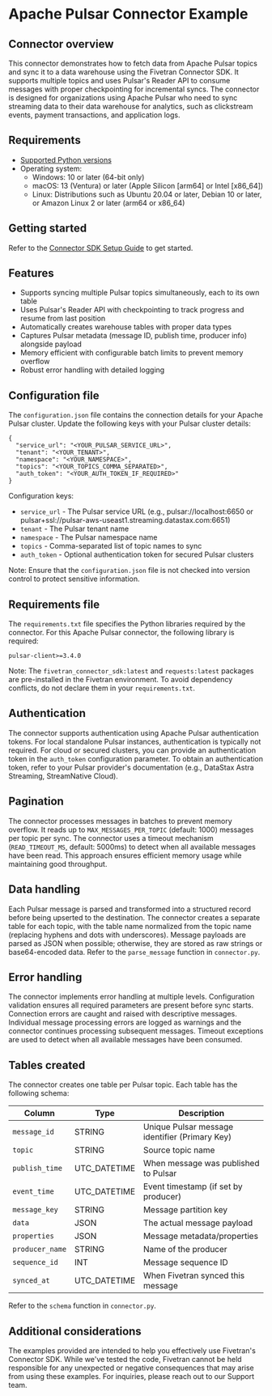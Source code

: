 # Apache Pulsar Connector Example

## Connector overview
This connector demonstrates how to fetch data from Apache Pulsar topics and sync it to a data warehouse using the Fivetran Connector SDK. It supports multiple topics and uses Pulsar's Reader API to consume messages with proper checkpointing for incremental syncs. The connector is designed for organizations using Apache Pulsar who need to sync streaming data to their data warehouse for analytics, such as clickstream events, payment transactions, and application logs.

## Requirements
- [Supported Python versions](https://github.com/fivetran/fivetran_connector_sdk/blob/main/README.md#requirements)
- Operating system:
  - Windows: 10 or later (64-bit only)
  - macOS: 13 (Ventura) or later (Apple Silicon [arm64] or Intel [x86_64])
  - Linux: Distributions such as Ubuntu 20.04 or later, Debian 10 or later, or Amazon Linux 2 or later (arm64 or x86_64)

## Getting started
Refer to the [Connector SDK Setup Guide](https://fivetran.com/docs/connectors/connector-sdk/setup-guide) to get started.

## Features
- Supports syncing multiple Pulsar topics simultaneously, each to its own table
- Uses Pulsar's Reader API with checkpointing to track progress and resume from last position
- Automatically creates warehouse tables with proper data types
- Captures Pulsar metadata (message ID, publish time, producer info) alongside payload
- Memory efficient with configurable batch limits to prevent memory overflow
- Robust error handling with detailed logging

## Configuration file
The `configuration.json` file contains the connection details for your Apache Pulsar cluster. Update the following keys with your Pulsar cluster details:

```
{
  "service_url": "<YOUR_PULSAR_SERVICE_URL>",
  "tenant": "<YOUR_TENANT>",
  "namespace": "<YOUR_NAMESPACE>",
  "topics": "<YOUR_TOPICS_COMMA_SEPARATED>",
  "auth_token": "<YOUR_AUTH_TOKEN_IF_REQUIRED>"
}
```

Configuration keys:
- `service_url` - The Pulsar service URL (e.g., pulsar://localhost:6650 or pulsar+ssl://pulsar-aws-useast1.streaming.datastax.com:6651)
- `tenant` - The Pulsar tenant name
- `namespace` - The Pulsar namespace name
- `topics` - Comma-separated list of topic names to sync
- `auth_token` - Optional authentication token for secured Pulsar clusters

Note: Ensure that the `configuration.json` file is not checked into version control to protect sensitive information.

## Requirements file
The `requirements.txt` file specifies the Python libraries required by the connector. For this Apache Pulsar connector, the following library is required:

```
pulsar-client>=3.4.0
```

Note: The `fivetran_connector_sdk:latest` and `requests:latest` packages are pre-installed in the Fivetran environment. To avoid dependency conflicts, do not declare them in your `requirements.txt`.

## Authentication
The connector supports authentication using Apache Pulsar authentication tokens. For local standalone Pulsar instances, authentication is typically not required. For cloud or secured clusters, you can provide an authentication token in the `auth_token` configuration parameter. To obtain an authentication token, refer to your Pulsar provider's documentation (e.g., DataStax Astra Streaming, StreamNative Cloud).

## Pagination
The connector processes messages in batches to prevent memory overflow. It reads up to `MAX_MESSAGES_PER_TOPIC` (default: 1000) messages per topic per sync. The connector uses a timeout mechanism (`READ_TIMEOUT_MS`, default: 5000ms) to detect when all available messages have been read. This approach ensures efficient memory usage while maintaining good throughput.

## Data handling
Each Pulsar message is parsed and transformed into a structured record before being upserted to the destination. The connector creates a separate table for each topic, with the table name normalized from the topic name (replacing hyphens and dots with underscores). Message payloads are parsed as JSON when possible; otherwise, they are stored as raw strings or base64-encoded data. Refer to the `parse_message` function in `connector.py`.

## Error handling
The connector implements error handling at multiple levels. Configuration validation ensures all required parameters are present before sync starts. Connection errors are caught and raised with descriptive messages. Individual message processing errors are logged as warnings and the connector continues processing subsequent messages. Timeout exceptions are used to detect when all available messages have been consumed.

## Tables created
The connector creates one table per Pulsar topic. Each table has the following schema:

| Column | Type | Description |
|--------|------|-------------|
| `message_id` | STRING | Unique Pulsar message identifier (Primary Key) |
| `topic` | STRING | Source topic name |
| `publish_time` | UTC_DATETIME | When message was published to Pulsar |
| `event_time` | UTC_DATETIME | Event timestamp (if set by producer) |
| `message_key` | STRING | Message partition key |
| `data` | JSON | The actual message payload |
| `properties` | JSON | Message metadata/properties |
| `producer_name` | STRING | Name of the producer |
| `sequence_id` | INT | Message sequence ID |
| `synced_at` | UTC_DATETIME | When Fivetran synced this message |

Refer to the `schema` function in `connector.py`.

## Additional considerations
The examples provided are intended to help you effectively use Fivetran's Connector SDK. While we've tested the code, Fivetran cannot be held responsible for any unexpected or negative consequences that may arise from using these examples. For inquiries, please reach out to our Support team.